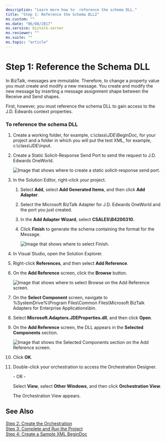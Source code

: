```yaml
---
description: "Learn more how to  reference the schema DLL."
title: "Step 1: Reference the Schema DLL2"
ms.custom: ""
ms.date: "06/08/2017"
ms.service: biztalk-server
ms.reviewer: ""
ms.suite: ""
ms.topic: "article"
---
```

# Step 1: Reference the Schema DLL
In BizTalk, messages are immutable. Therefore, to change a property value you must create and modify a new message. You create and modify the new message by inserting a message assignment shape between the Receive and Send shapes.  
  
 First, however, you must reference the schema DLL to gain access to the J.D. Edwards context properties.  
  
### To reference the schema DLL  
  
1. Create a working folder, for example, c:\class\JDE\BeginDoc, for your project and a folder in which you will put the test XML, for example, c:\class\JDE\input.  
  
2. Create a Static Solicit-Response Send Port to send the request to J.D. Edwards OneWorld.  
  
    ![Image that shows where to create a static solicit-response send port.](../core/media/jde-example-2waysendport-ow.gif "JDE_example_2waysendport_OW")  
  
3. In the Solution Editor, right-click your project.  
  
   1. Select **Add**, select **Add Generated Items**, and then click **Add Adapter**.  
  
   2. Select the Microsoft BizTalk Adapter for J.D. Edwards OneWorld and the port you just created.  
  
   3. In the **Add Adapter Wizard**, select **CSALES\B4200310**.  
  
   4. Click **Finish** to generate the schema containing the format for the Message.  
  
      ![Image that shows where to select Finish.](../core/media/jde-add-adapter-wizard.gif "JDE_add_adapter_wizard")  
  
4. In Visual Studio, open the Solution Explorer.  
  
5. Right-click **References**, and then select **Add Reference**.  
  
6. On the **Add Reference** screen, click the **Browse** button.  
  
    ![Image that shows where to select Browse on the Add Reference screen.](../core/media/jde-add-reference-dll.gif "JDE_add_reference_dll")  
  
7. On the **Select Component** screen, navigate to %SystemDrive%\Program Files\Common Files\Microsoft BizTalk Adapters for Enterprise Applications\bin.  
  
8. Select **Microsoft.Adapters.JDEProperties.dll**, and then click **Open**.  
  
9. On the **Add Reference** screen, the DLL appears in the **Selected Components** section.  
  
     ![Image that shows the Selected Components section on the Add Reference screen.](../core/media/jde-properties-selection.gif "JDE_properties_selection")  
  
10. Click **OK**.  
  
11. Double-click your orchestration to access the Orchestration Designer.  
  
     \- OR -  
  
     Select **View**, select **Other Windows**, and then click **Orchestration View**.  
  
     The Orchestration View appears.  
  
## See Also  
 [Step 2: Create the Orchestration](../core/step-2-create-the-orchestration1.md)   
 [Step 3: Complete and Run the Project](../core/step-3-complete-and-run-the-project2.md)   
 [Step 4: Create a Sample XML BeginDoc](../core/step-4-create-a-sample-xml-begindoc1.md)
